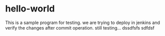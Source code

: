 # hello-world

This is a sample program for testing.
we are trying to deploy in jenkins and verify the changes after commit operation.
still testing...
dssdfsfs
sdfdsf
